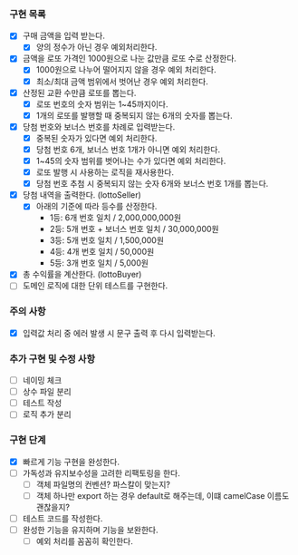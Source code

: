 ### 구현 목록  
- [x] 구매 금액을 입력 받는다. 
  - [x] 양의 정수가 아닌 경우 예외처리한다.
- [x] 금액을 로또 가격인 1000원으로 나눈 값만큼 로또 수로 산정한다. 
  - [x] 1000원으로 나누어 떨어지지 않을 경우 예외 처리한다.  
  - [x] 최소/최대 금액 범위에서 벗어난 경우 예외 처리한다.  
- [x] 산정된 교환 수만큼 로또를 뽑는다. 
  - [x] 로또 번호의 숫자 범위는 1~45까지이다. 
  - [x] 1개의 로또를 발행할 때 중복되지 않는 6개의 숫자를 뽑는다.  
- [x] 당첨 번호와 보너스 번호를 차례로 입력받는다.  
  - [x] 중복된 숫자가 있다면 예외 처리한다.  
  - [x] 당첨 번호 6개, 보너스 번호 1개가 아니면 예외 처리한다.  
  - [x] 1~45의 숫자 범위를 벗어나는 수가 있다면 예외 처리한다.  
  - [x] 로또 발행 시 사용하는 로직을 재사용한다.  
  - [x] 당첨 번호 추첨 시 중복되지 않는 숫자 6개와 보너스 번호 1개를 뽑는다. 
- [x] 당첨 내역을 출력한다. (lottoSeller)  
  - [x] 아래의 기준에 따라 등수를 산정한다.   
      - 1등: 6개 번호 일치 / 2,000,000,000원  
      - 2등: 5개 번호 + 보너스 번호 일치 / 30,000,000원  
      - 3등: 5개 번호 일치 / 1,500,000원  
      - 4등: 4개 번호 일치 / 50,000원  
      - 5등: 3개 번호 일치 / 5,000원  
- [x] 총 수익률을 계산한다. (lottoBuyer)  
- [ ] 도메인 로직에 대한 단위 테스트를 구현한다.  
  
### 주의 사항  
- [x] 입력값 처리 중 에러 발생 시 문구 출력 후 다시 입력받는다.  

### 추가 구현 및 수정 사항 
- [ ] 네이밍 체크  
- [ ] 상수 파일 분리  
- [ ] 테스트 작성
- [ ] 로직 추가 분리  

### 구현 단계
- [x] 빠르게 기능 구현을 완성한다.  
- [ ] 가독성과 유지보수성을 고려한 리팩토링을 한다.  
  - [ ] 객체 파일명의 컨벤션? 파스칼이 맞는지?  
  - [ ] 객체 하나만 export 하는 경우 default로 해주는데, 이떄 camelCase 이름도 괜찮을지?  
- [ ] 테스트 코드를 작성한다.  
- [ ] 완성한 기능을 유지하며 기능을 보완한다.
  - [ ] 예외 처리를 꼼꼼히 확인한다.  